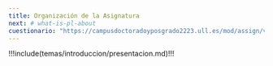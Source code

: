 ```yaml
---
title: Organización de la Asignatura
next: # what-is-pl-about
cuestionario: "https://campusdoctoradoyposgrado2223.ull.es/mod/assign/view.php?id=763"
---
```


!!!include(temas/introduccion/presentacion.md)!!!